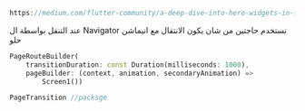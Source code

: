 ```dart
https://medium.com/flutter-community/a-deep-dive-into-hero-widgets-in-flutter-d34f441eb026
```
عند التنقل بواسطة ال Navigator نستخدم حاجتين من شان يكون الانتقال مع انيماشن حلو
```dart
PageRouteBuilder(
    transitionDuration: const Duration(milliseconds: 1000),
    pageBuilder: (context, animation, secondaryAnimation) =>
        Screen1())
```
```dart
PageTransition //packsge
```
